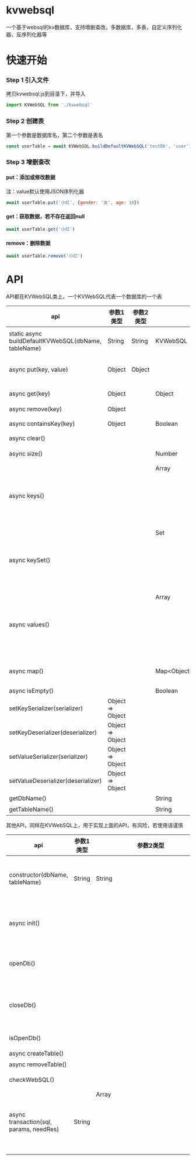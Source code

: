 # kvwebsql
一个基于websql的kv数据库，支持增删查改，多数据库，多表，自定义序列化器，反序列化器等



# 快速开始

### Step 1 引入文件

拷贝kvwebsql.js到目录下，并导入

```javascript
import KVWebSQL from './kvwebsql'
```

### Step 2 创建表

第一个参数是数据库名，第二个参数是表名

```javascript
const userTable = await KVWebSQL.buildDefaultKVWebSQL('testDb', 'user')
```

### Step 3 增删查改

#### put：添加或修改数据

注：value默认使用JSON序列化器

```javascript
await userTable.put('小红', {gender: '女', age: 18})
```

#### get：获取数据，若不存在返回null

```javascript
await userTable.get('小红')
```

#### remove：删除数据

```javascript
await userTable.remove('小红')
```

# API

API都在KVWebSQL类上，一个KVWebSQL代表一个数据库的一个表

| api                                                  | 参数1类型        | 参数2类型 | 返回值类型          | 说明                           |
| ---------------------------------------------------- | ---------------- | --------- | ------------------- | ------------------------------ |
| static async buildDefaultKVWebSQL(dbName, tableName) | String           | String    | KVWebSQL            | 创建一个KVWebSQL，会自动初始化 |
| async put(key, value)                                | Object           | Object    |                     | 设置值，不存在插入，存在则更新 |
| async get(key)                                       | Object           |           | Object              | 获取值，不存在返回null         |
| async remove(key)                                    | Object           |           |                     | 移除值                         |
| async containsKey(key)                               | Object           |           | Boolean             | 表是否包含key                  |
| async clear()                                        |                  |           |                     | 清空表                         |
| async size()                                         |                  |           | Number              | 获取表的记录数                 |
| async keys()                                         |                  |           | Array<Object>       | 获取全部key，返回Array集合     |
| async keySet()                                       |                  |           | Set<Object>         | 获取全部key，返回Set集合       |
| async values()                                       |                  |           | Array<Object>       | 获取全部value，返回Array集合   |
| async map()                                          |                  |           | Map<Object, Object> | 获取全部key-value，返回Map集合 |
| async isEmpty()                                      |                  |           | Boolean             | 表是否为空                     |
| setKeySerializer(serializer)                         | Object => Object |           |                     | 设置key序列化器                |
| setKeyDeserializer(deserializer)                     | Object => Object |           |                     | 设置key反序列化器              |
| setValueSerializer(serializer)                       | Object => Object |           |                     | 设置value序列化器              |
| setValueDeserializer(deserializer)                   | Object => Object |           |                     | 设置value反序列化器            |
| getDbName()                                          |                  |           | String              | 获取数据库名                   |
| getTableName()                                       |                  |           | String              | 表名                           |

其他API，同样在KVWebSQL上，用于实现上面的API，有风险，若使用请谨慎

| api                                     | 参数1类型 | 参数2类型     | 参数3类型 | 返回值类型          | 说明                                               |
| --------------------------------------- | --------- | ------------- | --------- | ------------------- | -------------------------------------------------- |
| constructor(dbName, tableName)          | String    | String        |           | KVWebSQL            | 构造器，构造一个KVWebSQL，需要自行初始化           |
| async init()                            |           |               |           |                     | 初始化（通过new KVWebSQL()创建实例时需要调用）     |
| openDb()                                |           |               |           |                     | 打开数据库，打开后可以对数据库进行操作             |
| closeDb()                               |           |               |           |                     | 关闭数据库，关闭后会释放资源，对数据库的操作将失败 |
| isOpenDb()                              |           |               |           | Boolean             | 数据库是否打开                                     |
| async createTable()                     |           |               |           |                     | 创建表                                             |
| async removeTable()                     |           |               |           |                     | 删除表                                             |
| checkWebSQL()                           |           |               |           |                     | 检查WebSQL是否正常                                 |
| async transaction(sql, params, needRes) | String    | Array<Object> | Boolean   | SQLResultSetRowList | 执行事务的封装                                     |
